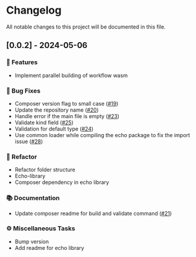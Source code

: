 # Changelog

All notable changes to this project will be documented in this file.

## [0.0.2] - 2024-05-06

### 🚀 Features

- Implement parallel building of workflow wasm

### 🐛 Bug Fixes

- Composer version flag to small case ([#19](https://github.com/HugoByte/composer/pull/19))
- Update the repository name ([#20](https://github.com/HugoByte/composer/pull/20))
- Handle error if the main file is empty ([#23](https://github.com/HugoByte/composer/pull/23))
- Validate kind field ([#25](https://github.com/HugoByte/composer/pull/25))
- Validation for default type ([#24](https://github.com/HugoByte/composer/pull/24))
- Use common loader while compiling the echo package to fix the import issue ([#28](https://github.com/HugoByte/composer/pull/28))

### 🚜 Refactor

- Refactor folder structure
- Echo-library
- Composer dependency in echo library

### 📚 Documentation

- Update composer readme for build and validate command ([#21](https://github.com/HugoByte/composer/pull/21))

### ⚙️ Miscellaneous Tasks

- Bump version
- Add readme for echo library

<!-- generated by git-cliff -->
